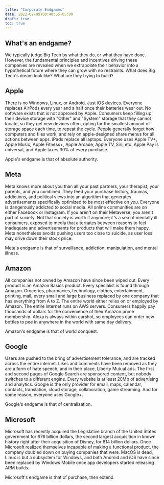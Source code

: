 ```yaml
---
title: "Corporate Endgames"
date: 2022-02-09T00:40:55-05:00
draft: true
toc: true
---
```


## What's an endgame?

We typically judge Big Tech by what they do, or what they have done. However, the fundamental principles and incentives driving these companies are revealed when we extrapolate their behavior into a hypothetical future where they can grow with no restraints. What does Big Tech's dream look like? What are they trying to build?

## Apple

There is no Windows, Linux, or Android. Just iOS devices. Everyone replaces AirPods every year and a half once their batteries wear out. No software exists that is not approved by Apple. Consumers keep filling up their device storage with "Other" and "System" storage that they cannot locate, so they get new devices often, opting for the smallest amount of storage space each time, to repeat the cycle. People generally forget how computers and files work, and rely on apple-designed share menus for all actions between apps. iPads replace all laptops. Everyone uses Apple TV+, Apple Music, Apple Fitness+, Apple Arcade, Apple TV, Siri, etc. Apple Pay is universal, and Apple taxes 30% of every purchase.

Apple's endgame is that of absolute authority.

## Meta

Meta knows more about you than all your past partners, your therapist, your parents, and you combined. They feed your purchase history, traumas, addictions, and political views into an algorithm that generates advertisements specifically optimized to be most effective on *you*. Everyone is dangerously addicted to social media. All online communities are on either Facebook or Instagram. If you aren't on their Metaverse, you aren't part of society. Not that society is worth it anymore; it's a sea of mentally ill consumers, exposed to media that alternates between reasons to feel inadequate and advertisements for products that will make them happy. Meta nonetheless avoids pushing users too close to suicide, as user loss may drive down their stock price.

Meta's endgame is that of surveillance, addiction, manipulation, and mental illness.

## Amazon

All companies not owned by Amazon have since been wiped out. Every product is an Amazon Basics product. Every specialist is found through Amazon. Groceries, pharmacies, technology, clothes, entertainment, printing, mail, every small and large business replaced by one company that has everything from A to Z. The entire world either relies on or employed by Amazon. The entire internet runs on AWS servers. Consumers happily pay thousands of dollars for the convenience of their Amazon prime membership. Alexa is always within earshot, so employees can order new bottles to pee in anywhere in the world with same day delivery.

Amazon's endgame is that of world conquest.

## Google

Users are pushed to the bring of advertisement tolerance, and are tracked across the entire internet. Likes and comments have been removed as they are a form of hate speech, and in their place, Liberty Mutual ads. The first and second pages of Google Search are sponsored content, but nobody switches to a different engine. Every website is at least 20Mb of advertising and analytics. Google is the only provider for email, maps, calendar, contacts, translation, cloud storage, collaboration, game streaming. And for some reason, everyone uses Google+.

Google's endgame is that of centralization.

## Microsoft

Microsoft has recently acquired the Legislative branch of the United States government for 676 billion dollars, the second largest acquisition in known history right after their acquisition of Disney, for 814 billion dollars. Once Microsoft realized themselves incapable of making a functional product, the company doubled down on buying companies that were. MacOS is dead, Linux is but a subsystem for Windows, and both Android and iOS have since been replaced by Windows Mobile once app developers started releasing ARM builds.

Microsoft's endgame is that of purchase, then extend.
